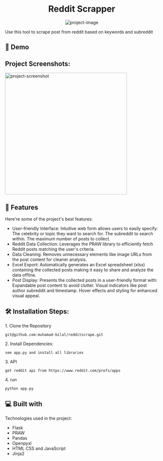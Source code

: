 <h1 align="center" id="title">Reddit Scrapper</h1>

<p align="center"><img src="https://socialify.git.ci/muhamad-bilal/redditscrape/image?font=Source%20Code%20Pro&amp;name=1&amp;owner=1&amp;pattern=Diagonal%20Stripes&amp;theme=Dark" alt="project-image"></p>

<p id="description">Use this tool to scrape post from reddit based on keywords and subreddit</p>

<h2>🚀 Demo</h2>

<h2>Project Screenshots:</h2>

<img src="" alt="project-screenshot" width="400" height="400/">

  
  
<h2>🧐 Features</h2>

Here're some of the project's best features:

*   User-friendly Interface: Intuitive web form allows users to easily specify: The celebrity or topic they want to search for. The subreddit to search within. The maximum number of posts to collect.
*   Reddit Data Collection: Leverages the PRAW library to efficiently fetch Reddit posts matching the user's criteria.
*   Data Cleaning: Removes unnecessary elements like image URLs from the post content for cleaner analysis.
*   Excel Export: Automatically generates an Excel spreadsheet (xlsx) containing the collected posts making it easy to share and analyze the data offline.
*   Post Display: Presents the collected posts in a user-friendly format with: Expandable post content to avoid clutter. Visual indicators like post author subreddit and timestamp. Hover effects and styling for enhanced visual appeal.

<h2>🛠️ Installation Steps:</h2>

<p>1. Clone the Repository</p>

```
git@github.com:muhamad-bilal/redditscrape.git
```

<p>2. Install Dependencies:</p>

```
see app.py and install all libraries
```

<p>3. API</p>

```
get reddit api from https://www.reddit.com/prefs/apps
```

<p>4. run</p>

```
python app.py
```

  
  
<h2>💻 Built with</h2>

Technologies used in the project:

*   Flask
*   PRAW
*   Pandas
*   Openpyxl
*   HTML CSS and JavaScript
*   Jinja2
